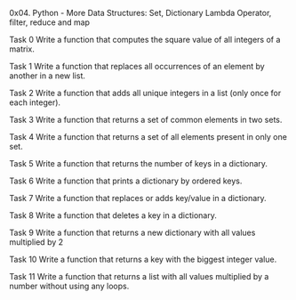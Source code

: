 0x04. Python - More Data Structures: Set, Dictionary
	Lambda Operator, filter, reduce and map

Task 0 Write a function that computes the square value of all integers of a matrix.

Task 1 Write a function that replaces all occurrences of an element by another in a new list.

Task 2 Write a function that adds all unique integers in a list (only once for each integer).

Task 3 Write a function that returns a set of common elements in two sets.

Task 4 Write a function that returns a set of all elements present in only one set.

Task 5 Write a function that returns the number of keys in a dictionary.

Task 6 Write a function that prints a dictionary by ordered keys.

Task 7 Write a function that replaces or adds key/value in a dictionary.

Task 8 Write a function that deletes a key in a dictionary.

Task 9 Write a function that returns a new dictionary with all values multiplied by 2

Task 10 Write a function that returns a key with the biggest integer value.

Task 11 Write a function that returns a list with all values multiplied by a number without using any loops.






